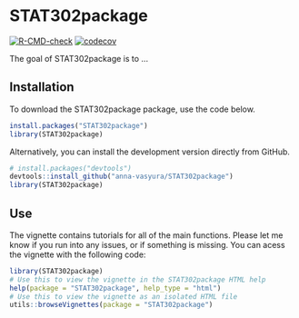 
# STAT302package

<!-- badges: start -->
[![R-CMD-check](https://github.com/anna-vasyura/STAT302package/workflows/R-CMD-check/badge.svg)](https://github.com/anna-vasyura/STAT302package/actions)
[![codecov](https://codecov.io/gh/anna-vasyura/STAT302package/branch/master/graph/badge.svg?token=EA7GH0ELLA)](https://codecov.io/gh/anna-vasyura/STAT302package)
<!-- badges: end -->

The goal of STAT302package is to ...

## Installation

To download the STAT302package package, use the code below.

``` r
install.packages("STAT302package")
library(STAT302package)
```

Alternatively, you can install the development version directly from GitHub.

``` r
# install.packages("devtools")
devtools::install_github("anna-vasyura/STAT302package")
library(STAT302package)
```

## Use

The vignette contains tutorials for all of the main functions. Please let me know if you run into any issues, or if something is missing. You can acess the vignette with the following code:

``` r
library(STAT302package)
# Use this to view the vignette in the STAT302package HTML help
help(package = "STAT302package", help_type = "html")
# Use this to view the vignette as an isolated HTML file
utils::browseVignettes(package = "STAT302package")
```

